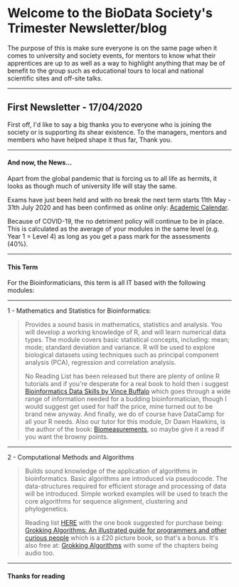 # Welcome to the BioData Society's Trimester Newsletter/blog
The purpose of this is make sure everyone is on the same page when it comes to
 university and society events, for mentors to know what their apprentices are up to
 as well as a way to highlight anything that may be of benefit to the group such as
 educational tours to local and national scientific sites and off-site talks.

---

## First Newsletter - 17/04/2020
First off, I'd like to say a big thanks you to everyone who is joining the
 society or is supporting its shear existence. To the managers, mentors and
  members who have helped shape it thus far, Thank you.

---

#### And now, the News...
Apart from the global pandemic that is forcing us to all life as hermits,
 it looks as though much of university life will stay the same.
 
Exams have just been held and with no break the next term starts 
11th May - 31th July 2020 and has been confirmed as online only:
 [Academic Calendar](https://web.anglia.ac.uk/curriculum/calendar3.phtml).
 
Because of COVID-19, the no detriment policy will continue to be in place.
This is calculated as the average of your modules in the same level (e.g. Year 1 = Level 4)
as long as you get a pass mark for the assessments (40%).

---

#### This Term
For the Bioinformaticians, this term is all IT based with the following modules:

---

1 - Mathematics and Statistics for Bioinformatics:
>
>Provides a sound basis in mathematics, statistics and analysis.
>You will develop a working knowledge of R, and will learn numerical data types.
>The module covers basic statistical concepts, including: mean; mode;
>standard deviation and variance. R will be used to explore biological datasets
>using techniques such as principal component analysis (PCA), regression and correlation analysis.
>
> No Reading List has been released but there are plenty of online R tutorials and if you're desperate for a real book to hold then i suggest 
>[Bioinformatics Data Skills by Vince Buffalo](https://www.amazon.co.uk/Bioinformatics-Data-Skills-Reproducible-Research/dp/1449367372/ref=sr_1_5?crid=1CDCUUVHA6V8X&dchild=1&keywords=bioinformatics&qid=1588768840&sprefix=bioinforma%2Caps%2C227&sr=8-5)
> which goes through a wide range of information needed for a budding bioinformatician, though I would suggest get used for half the price, mine turned out to be brand new anyway.
> And finally, we do of course have DataCamp for all your R needs.
> Also our tutor for this module, Dr Dawn Hawkins, is the author of the book: 
> [Biomeasurements](https://www.amazon.co.uk/gp/product/0198807481/ref=ox_sc_act_title_1?smid=AYTJBB21X67GL&psc=1), so maybe give it a read if you want the browny points.
---

2 - Computational Methods and Algorithms

>Builds sound knowledge of the application of algorithms in bioinformatics. 
>Basic algorithms are introduced via pseudocode.
>The data-structures required for efficient storage and processing of data will be introduced.
>Simple worked examples will be used to teach the core algorithms for sequence alignment,
>clustering and phylogenetics.
>
>Reading list [HERE](https://rl.talis.com/3/anglia/lists/39AA2B2A-3D25-15E3-949D-45EE5CBB0799.html?lang=en-GB)
with the one book suggested for purchase being:
[Grokking Algorithms: An illustrated guide for programmers and other curious people](https://www.amazon.co.uk/Grokking-Algorithms-illustrated-programmers-curious/dp/1617292230/ref=sr_1_1?dchild=1&keywords=Grokking+Algorithms%3A+An+illustrated+guide+for+programmers+and+other+curious+people&qid=1588767673&sr=8-1)
which is a £20 picture book, so that's a bonus. It's also free at: [Grokking Algorithms](https://livebook.manning.com/book/grokking-algorithms/chapter-1/) with some of the chapters being audio too.
---


#### Thanks for reading